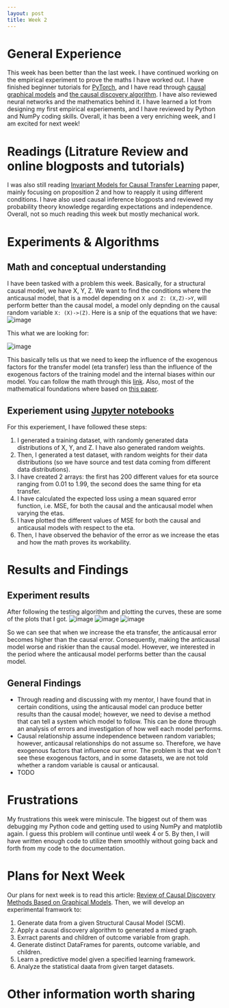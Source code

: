 ```yaml
---
layout: post
title: Week 2 
---
```

# General Experience 
This week has been better than the last week. I have continued working on the empirical experiment to prove the maths I have worked out. I have finished beginner tutorials for [PyTorch](https://pytorch.org/tutorials/), and I have read through [causal graphical models](https://github.com/ijmbarr/causalgraphicalmodels) and [the causal discovery algorithm](https://fentechsolutions.github.io/CausalDiscoveryToolbox/html/index.html). I have also reviewed neural networks and the mathematics behind it. I have learned a lot from designing my first empirical experiements, and I have reviewed by Python and NumPy coding skills. Overall, it has been a very enriching week, and I am excited for next week! 
# Readings (Litrature Review and online blogposts and tutorials)
I was also still reading [Invariant Models for Causal Transfer Learning](https://www.jmlr.org/papers/volume19/16-432/16-432.pdf) paper, mainly focusing on proposition 2 and how to reapply it using different conditions. I have also used causal inference blogposts and reviewed my probability theory knowledge regarding expectations and independence. Overall, not so much reading this week but mostly mechanical work. 
# Experiments & Algorithms 
## Math and conceptual understanding
I have been tasked with a problem this week. Basically, for a structural causal model, we have X, Y, Z. We want to find the conditions where the anticausal model, that is a model depending on ```X and Z: (X,Z)->Y```, will perform better than the causal model, a model only depnding on the causal random variable ```X: (X)->(Z)```. Here is a snip of the equations that we have: 
![image](https://user-images.githubusercontent.com/64815927/121470625-59350100-c973-11eb-8e18-6b34fe8b5774.png)

This what we are looking for: 

![image](https://user-images.githubusercontent.com/64815927/121469750-e5462900-c971-11eb-8b4c-a73a35573b9f.png) 

This basically tells us that we need to keep the influence of the exogenous factors for the transfer model (eta transfer) less than the influence of the exogenous factors of the training model and the internal biases within our model. You can follow the math through this [link](https://drive.google.com/file/d/11u-05aTLEpzOTGAyuQwsDpJCS7a3gaYh/view?usp=sharing). Also, most of the mathematical foundations where based on [this paper](https://www.jmlr.org/papers/volume19/16-432/16-432.pdf). 
## Experiement using [Jupyter notebooks](https://jupyter.org/) 
For this experiement, I have followed these steps: 
1. I generated a training dataset, with randomly generated data distributions of X, Y, and Z. I have also generated random weights. 
2. Then, I generated a test dataset, with random weights for their data distributions (so we have source and test data coming from different data distributions). 
3. I have created 2 arrays: the first has 200 different values for eta source ranging from 0.01 to 1.99, the second does the same thing for eta transfer. 
4. I have calculated the expected loss using a mean squared error function, i.e. MSE, for both the causal and the anticausal model when varying the etas. 
5. I have plotted the different values of MSE for both the causal and anticausal models with respect to the eta.
6. Then, I have observed the behavior of the error as we increase the etas and how the math proves its workability.

# Results and Findings 
## Experiment results
After following the testing algorithm and plotting the curves, these are some of the plots that I got. 
![image](https://user-images.githubusercontent.com/64815927/121471468-977ef000-c974-11eb-9eaa-cf31310ce064.png)
![image](https://user-images.githubusercontent.com/64815927/121471507-a82f6600-c974-11eb-9b72-252a3b42ab1b.png)
![image](https://user-images.githubusercontent.com/64815927/121471542-b9787280-c974-11eb-973a-e340435c47cd.png)

So we can see that when we increase the eta transfer, the anticausal error becomes higher than the causal error. Consequently, making the anticausal model worse and riskier than the causal model. However, we interested in the period where the anticausal model performs better than the causal model. 

## General Findings
* Through reading and discussing with my mentor, I have found that in certain conditions, using the anticausal model can produce better results than the causal model; however, we need to devise a method that can tell a system which model to follow. This can be done through an analysis of errors and investigation of how well each model performs. 
* Causal relationship assume independence between random variables; however, anticausal relationships do not assume so. Therefore, we have exogenous factors that influence our error. The problem is that we don't see these exogenous factors, and in some datasets, we are not told whether a random variable is causal or anticausal. 
* TODO 
# Frustrations 
My frustrations this week were miniscule. The biggest out of them was debugging my Python code and getting used to using NumPy and matplotlib again. I guess this problem will continue until week 4 or 5. By then, I will have written enough code to utilize them smoothly without going back and forth from my code to the documentation. 
# Plans for Next Week 
Our plans for next week is to read this article: [Review of Causal Discovery Methods Based on Graphical Models](https://www.frontiersin.org/articles/10.3389/fgene.2019.00524/full). Then, we will develop an experimental framwork to:
1. Generate data from a given Structural Causal Model (SCM).
2. Apply a causal discovery algorithm to generated a mixed graph. 
3. Exrract parents and children of outcome variable from graph.
4. Generate distinct DataFrames for parents, outcome variable, and children. 
5. Learn a predictive model given a specified learning framework. 
6. Analyze the statistical daata from given target datasets. 

# Other information worth sharing 


